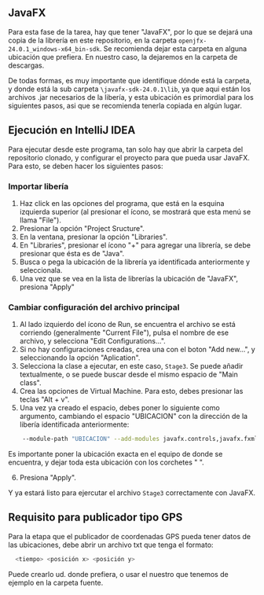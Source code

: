 ## JavaFX

Para esta fase de la tarea, hay que tener "JavaFX", por lo que se dejará una copia de la librería en este repositorio, en la carpeta `openjfx-24.0.1_windows-x64_bin-sdk`. Se recomienda dejar esta carpeta en alguna ubicación que prefiera. En nuestro caso, la dejaremos en la carpeta de descargas.

De todas formas, es muy importante que identifique dónde está la carpeta, y donde está la sub carpeta `\javafx-sdk-24.0.1\lib`, ya que aqui están los archivos .jar necesarios de la libería, y esta ubicación es primordial para los siguientes pasos, asi que se recomienda tenerla copiada en algún lugar.

## Ejecución en IntelliJ IDEA

Para ejecutar desde este programa, tan solo hay que abrir la carpeta del repositorio clonado, y configurar el proyecto para que pueda usar JavaFX. Para esto, se deben hacer los siguientes pasos:

### Importar libería

1. Haz click en las opciones del programa, que está en la esquina izquierda superior (al presionar el ícono, se mostrará que esta menú se llama "File").
2. Presionar la opción "Project Sructure".
3. En la ventana, presionar la opción "Libraries".
4. En "Libraries", presionar el ícono "+" para agregar una librería, se debe presionar que ésta es de "Java".
5. Busca o pega la ubicación de la librería ya identificada anteriormente y seleccionala.
6. Una vez que se vea en la lista de librerías la ubicación de "JavaFX", presiona "Apply"

### Cambiar configuración del archivo principal

1. Al lado izquierdo del ícono de Run, se encuentra el archivo se está corriendo (generalmente "Current File"), pulsa el nombre de ese archivo, y selecciona "Edit Configurations...".
2. Si no hay configuraciones creadas, crea una con el boton "Add new...", y seleccionando la opción "Aplication".
3. Selecciona la clase a ejecutar, en este caso, `Stage3`. Se puede añadir textualmente, o se puede buscar desde el mismo espacio de "Main class".
4. Crea las opciones de Virtual Machine. Para esto, debes presionar las teclas "Alt + v".
5. Una vez ya creado el espacio, debes poner lo siguiente como argumento, cambiando el espacio "UBICACION" con la dirección de la libería identificada anteriormente:
```bash
    --module-path "UBICACION" --add-modules javafx.controls,javafx.fxml,javafx.media
```
Es importante poner la ubicación exacta en el equipo de donde se encuentra, y dejar toda esta ubicación con los corchetes " ".

6. Presiona "Apply".

Y ya estará listo para ejercutar el archivo `Stage3` correctamente con JavaFX.

## Requisito para publicador tipo GPS

Para la etapa que el publicador de coordenadas GPS pueda tener datos de las ubicaciones, debe abrir un archivo txt que tenga el formato:

```bash
  <tiempo> <posición x> <posición y>
```

Puede crearlo ud. donde prefiera, o usar el nuestro que tenemos de ejemplo en la carpeta fuente.